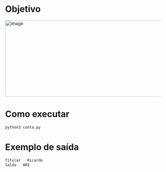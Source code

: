 # Objetivo

<img width="621" height="248" alt="image" src="https://github.com/user-attachments/assets/032369c8-a09f-4646-8ff5-192749612e05" />

# Como executar

```bash
python3 conta.py
```

# Exemplo de saída

```bash
Titular - Ricardo
Saldo - 0R$
```
